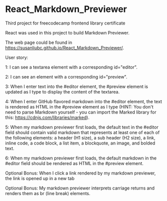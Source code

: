 # React_Markdown_Previewer
Third project for freecodecamp frontend library certificate

React was used in this project to build Markdown Previewer.

The web page could be found in https://susanliubc.github.io/React_Markdown_Previewer/.

User story:

1: I can see a textarea element with a corresponding id="editor".

2: I can see an element with a corresponding id="preview".

3: When I enter text into the #editor element, the #preview element is updated as I type to display the content of the textarea.

4: When I enter GitHub flavored markdown into the #editor element, the text is rendered as HTML in the #preview element as I type (HINT: You don't need to parse Markdown yourself - you can import the Marked library for this: https://cdnjs.com/libraries/marked).

5: When my markdown previewer first loads, the default text in the #editor field should contain valid markdown that represents at least one of each of the following elements: a header (H1 size), a sub header (H2 size), a link, inline code, a code block, a list item, a blockquote, an image, and bolded text.

6: When my markdown previewer first loads, the default markdown in the #editor field should be rendered as HTML in the #preview element.

Optional Bonus: When I click a link rendered by my markdown previewer, the link is opened up in a new tab

Optional Bonus: My markdown previewer interprets carriage returns and renders them as br (line break) elements.
